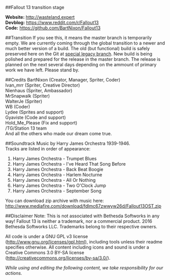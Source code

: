 ##Fallout 13 transition stage

**Website:** http://wasteland.expert <BR>
**Devblog:** https://www.reddit.com/r/Fallout13 <BR>
**Code:** https://github.com/BartNixon/Fallout13 <BR>

##Transition
If you see this, it means the master branch is temporarily empty.
We are currently coming through the global transition to a newer and much better version of a build.
The old (but functional) build is safely preserved here on the Git at [special legacy branch](https://github.com/BartNixon/Fallout13/tree/legacy).
New build is being polished and prepared for the release in the master branch.
The release is planned on the next several days depending on the ammount of primary work we have left.
Please stand by.

##Credits
BartNixon (Creator, Manager, Spriter, Coder) <BR>
Ivan_mrr (Spriter, Creative Director) <BR>
Nienhaus (Spriter, Ambassador) <BR>
MrSnapwalk (Spriter) <BR>
WalterJe (Spriter) <BR>
WB (Coder) <BR>
Lydee (Sprites and support) <BR>
Gyaviste (Code and support) <BR>
Hold_Me_Please (Fix and support) <BR>
/TG/Station 13 team <BR>
And all the others who made our dream come true.

##Soundtrack
Music by Harry James Orchestra 1939-1946. <BR>
Tracks are listed in order of appearance: <BR>
1. Harry James Orchestra - Trumpet Blues <BR>
2. Harry James Orchestra - I've Heard That Song Before <BR>
3. Harry James Orchestra - Back Beat Boogie <BR>
4. Harry James Orchestra - Harlem Nocturne <BR>
5. Harry James Orchestra - All Or Nothing <BR>
6. Harry James Orchestra - Two O'Clock Jump <BR>
7. Harry James Orchestra - September Song <BR>

You can download zip archive with music here:<BR>
http://www.mediafire.com/download/fdlmc67zwwyw26d/Fallout13OST.zip

##Disclaimer
Note: This is not associated with Bethesda Softworks in any way! Fallout 13 is neither a trademark, nor a commercial product.
2016 Bethesda Softworks LLC. Trademarks belong to their respective owners.

All code is under a GNU GPL v3 license (http://www.gnu.org/licenses/gpl.html),
including tools unless their readme specifies otherwise.
All content including icons and sound is under a Creative Commons 3.0 BY-SA
license (http://creativecommons.org/licenses/by-sa/3.0/).<BR>

<i>While using and editing the following content, we take responsibility for our actions.</i>
